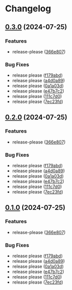 # Changelog

## [0.3.0](https://github.com/vdbe/test/compare/v0.2.0...v0.3.0) (2024-07-25)


### Features

* release-please ([366e807](https://github.com/vdbe/test/commit/366e80729ee706bf48126876110ebc907cc6b8cd))


### Bug Fixes

* release please ([f179abd](https://github.com/vdbe/test/commit/f179abdf1523a9632ce637dfd314dd0c000a92a0))
* release please ([a4d0a89](https://github.com/vdbe/test/commit/a4d0a89e4554e9017d2a51e3e868a62c8f2583be))
* release please ([0a1a03d](https://github.com/vdbe/test/commit/0a1a03d902abe49545b1c68bc57c80f79dce24d4))
* release please ([e47b7c2](https://github.com/vdbe/test/commit/e47b7c2f1954cd558c9e36d9e66d316983bec568))
* release please ([111c7d0](https://github.com/vdbe/test/commit/111c7d0ab9060acfa110d30e9b73f4c63ebc0ca9))
* release please ([7ec23fd](https://github.com/vdbe/test/commit/7ec23fda76db027bdb91f80db41421a94cbf5d07))

## [0.2.0](https://github.com/vdbe/test/compare/v0.1.0...v0.2.0) (2024-07-25)


### Features

* release-please ([366e807](https://github.com/vdbe/test/commit/366e80729ee706bf48126876110ebc907cc6b8cd))


### Bug Fixes

* release please ([f179abd](https://github.com/vdbe/test/commit/f179abdf1523a9632ce637dfd314dd0c000a92a0))
* release please ([a4d0a89](https://github.com/vdbe/test/commit/a4d0a89e4554e9017d2a51e3e868a62c8f2583be))
* release please ([0a1a03d](https://github.com/vdbe/test/commit/0a1a03d902abe49545b1c68bc57c80f79dce24d4))
* release please ([e47b7c2](https://github.com/vdbe/test/commit/e47b7c2f1954cd558c9e36d9e66d316983bec568))
* release please ([111c7d0](https://github.com/vdbe/test/commit/111c7d0ab9060acfa110d30e9b73f4c63ebc0ca9))
* release please ([7ec23fd](https://github.com/vdbe/test/commit/7ec23fda76db027bdb91f80db41421a94cbf5d07))

## [0.1.0](https://github.com/vdbe/test/compare/v0.0.1...v0.1.0) (2024-07-25)


### Features

* release-please ([366e807](https://github.com/vdbe/test/commit/366e80729ee706bf48126876110ebc907cc6b8cd))


### Bug Fixes

* release please ([f179abd](https://github.com/vdbe/test/commit/f179abdf1523a9632ce637dfd314dd0c000a92a0))
* release please ([a4d0a89](https://github.com/vdbe/test/commit/a4d0a89e4554e9017d2a51e3e868a62c8f2583be))
* release please ([0a1a03d](https://github.com/vdbe/test/commit/0a1a03d902abe49545b1c68bc57c80f79dce24d4))
* release please ([e47b7c2](https://github.com/vdbe/test/commit/e47b7c2f1954cd558c9e36d9e66d316983bec568))
* release please ([111c7d0](https://github.com/vdbe/test/commit/111c7d0ab9060acfa110d30e9b73f4c63ebc0ca9))
* release please ([7ec23fd](https://github.com/vdbe/test/commit/7ec23fda76db027bdb91f80db41421a94cbf5d07))
